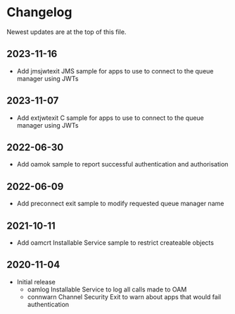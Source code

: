 # Changelog
Newest updates are at the top of this file.

## 2023-11-16
* Add jmsjwtexit JMS sample for apps to use to connect to the queue manager using JWTs

## 2023-11-07
* Add extjwtexit C sample for apps to use to connect to the queue manager using JWTs

## 2022-06-30
* Add oamok sample to report successful authentication and authorisation

## 2022-06-09
* Add preconnect exit sample to modify requested queue manager name

## 2021-10-11
* Add oamcrt Installable Service sample to restrict createable objects

## 2020-11-04 
* Initial release
  * oamlog    Installable Service to log all calls made to OAM
  * connwarn  Channel Security Exit to warn about apps that would fail authentication 
